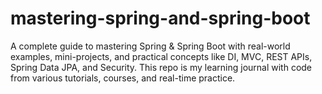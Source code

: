 # mastering-spring-and-spring-boot
A complete guide to mastering Spring &amp; Spring Boot with real-world examples, mini-projects, and practical concepts like DI, MVC, REST APIs, Spring Data JPA, and Security. This repo is my learning journal with code from various tutorials, courses, and real-time practice.
